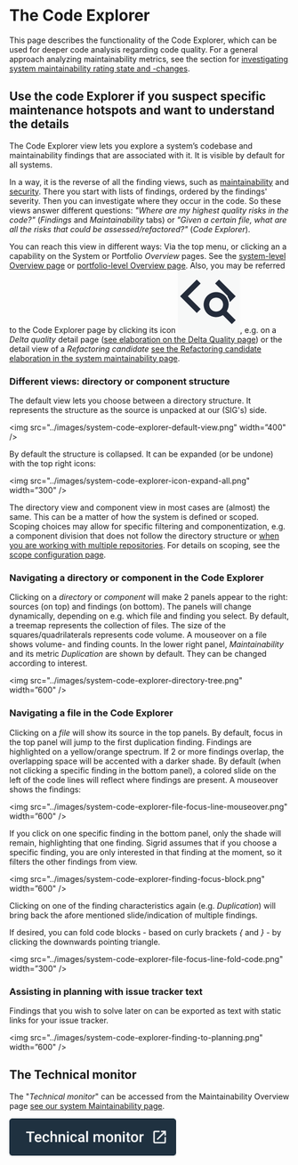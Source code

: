 # The Code Explorer

This page describes the functionality of the Code Explorer, which can be used for deeper code analysis regarding code quality. For a general approach analyzing maintainability metrics, see the section for [investigating system maintainability rating state and -changes](system-maintainability.md#investigating-system-maintainability-rating-state-and--changes). 

## Use the code Explorer if you suspect specific maintenance hotspots and want to understand the details
The Code Explorer view lets you explore a system’s codebase and maintainability findings that are associated with it. It is visible by default for all systems. 

In a way, it is the reverse of all the finding views, such as [maintainability](system-maintainability.md) and [security](system-security.md). There you start with lists of findings, ordered by the findings' severity. Then you can investigate where they occur in the code. So these views answer different questions: *"Where are my highest quality risks in the code?"* (*Findings* and *Maintainability* tabs) or *"Given a certain file, what are all the risks that could be assessed/refactored?"* (*Code Explorer*). 

You can reach this view in different ways: Via the top menu, or clicking an a capability on the System or Portfolio *Overview* pages. See the [system-level Overview page](system-overview.md#navigating-to-capabilities) or [portfolio-level Overview page](portfolio-overview.md#navigating-to-capabilities). Also, you may be referred to the Code Explorer page by clicking its icon <img src="../images/system-code-explorer-icon.png" class="inline" />, e.g. on a *Delta quality* detail page ([see elaboration on the Delta Quality page](system-delta-quality.md#navigating-to-the-code-explorer)) or the detail view of a *Refactoring candidate* [see the Refactoring candidate elaboration in the system maintainability page](system-maintainability.md#refactoring-candidates). 

### Different views: directory or component structure
The default view lets you choose between a directory structure. It represents the structure as the source is unpacked at our (SIG's) side.   

<img src="../images/system-code-explorer-default-view.png" width=”400" />

By default the structure is collapsed. It can be expanded (or be undone) with the top right icons:

<img src="../images/system-code-explorer-icon-expand-all.png" width=”300" />

The directory view and component view in most cases are (almost) the same. This can be a matter of how the system is defined or scoped. Scoping choices may allow for specific filtering and componentization, e.g. a component division that does not follow the directory structure or [when you are working with multiple repositories](faq.md#we-have-a-multi-repo-project-can-i-still-use-sigrid-ci). For details on scoping, see the [scope configuration page](../reference/analysis-scope-configuration.md).

### Navigating a directory or component in the Code Explorer
Clicking on a *directory* or *component* will make 2 panels appear to the right: sources (on top) and findings (on bottom). The panels will change dynamically, depending on e.g. which file and finding you select. By default, a treemap represents the collection of files. The size of the squares/quadrilaterals represents code volume. A mouseover on a file shows volume- and finding counts. In the lower right panel, *Maintainability* and its metric *Duplication* are shown by default. They can be changed according to interest. 

<img src="../images/system-code-explorer-directory-tree.png" width=”600" />

### Navigating a file in the Code Explorer
Clicking on a *file* will show its source in the top panels. By default, focus in the top panel will jump to the first duplication finding. Findings are highlighted on a yellow/orange spectrum. If 2 or more findings overlap, the overlapping space will be accented with a darker shade. By default (when not clicking a specific finding in the bottom panel), a colored slide on the left of the code lines will reflect where findings are present. A mouseover shows the findings:

<img src="../images/system-code-explorer-file-focus-line-mouseover.png" width=”600" />

If you click on one specific finding in the bottom panel, only the shade will remain, highlighting that one finding. Sigrid assumes that if you choose a specific finding, you are only interested in that finding at the moment, so it filters the other findings from view. 

<img src="../images/system-code-explorer-finding-focus-block.png" width=”600" />

Clicking on one of the finding characteristics again (e.g. *Duplication*) will bring back the afore mentioned slide/indication of multiple findings.

If desired, you can fold code blocks - based on curly brackets *{* and *}* - by clicking the downwards pointing triangle.

<img src="../images/system-code-explorer-file-focus-line-fold-code.png" width=”300" />

### Assisting in planning with issue tracker text 
Findings that you wish to solve later on can be exported as text with static links for your issue tracker.

<img src="../images/system-code-explorer-finding-to-planning.png" width=”600" />

## The Technical monitor
The "*Technical monitor*" can be accessed from the Maintainability Overview page [see our system Maintainability page](system-maintainability.md#technical-monitor-and-code-explorer).

<img src="../images/technical-monitor-shortcut.png" width="300" />

